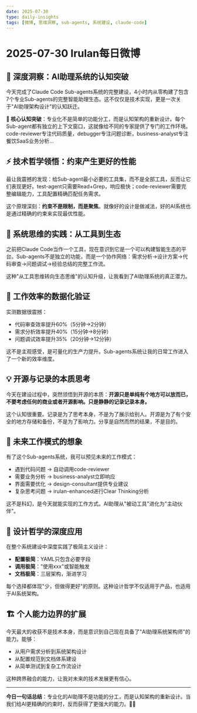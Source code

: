 ```yaml
---
date: 2025-07-30
type: daily-insights
tags: [微博, 思维洞察, sub-agents, 系统建设, claude-code]
---
```


# 2025-07-30 Irulan每日微博

## 🤖 深度洞察：AI助理系统的认知突破

今天完成了Claude Code Sub-agents系统的完整建设，4小时内从零构建了包含7个专业Sub-agents的完整智能助理生态。这不仅仅是技术实现，更是一次关于"AI助理架构设计"的认知跃迁。

**🧠 核心认知突破**：专业化不是简单的功能分工，而是认知架构的重新设计。每个Sub-agent都有独立的上下文窗口，这就像给不同的专家提供了专门的工作环境。code-reviewer专注代码质量，debugger专注问题诊断，business-analyst专注餐饮SaaS业务分析...

## ⚡ 技术哲学领悟：约束产生更好的性能

最让我震撼的发现：给Sub-agent最小必要的工具集，而不是全部工具，反而让它们表现更好。test-agent只需要Read+Grep，响应极快；code-reviewer需要完整编辑能力，工具配置精确匹配任务需求。

这个原理深刻：**约束不是限制，而是聚焦**。就像好的设计是做减法，好的AI系统也是通过精确的约束来实现最优性能。

## 🎯 系统思维的实践：从工具到生态

之前把Claude Code当作一个工具，现在意识到它是一个可以构建智能生态的平台。Sub-agents不是独立的功能，而是一个协作网络：需求分析→设计方案→代码审查→问题调试→经验总结的完整工作流。

这种"从工具思维转向生态思维"的认知升级，让我看到了AI助理系统的真正潜力。

## 🌟 工作效率的数据化验证

实测数据很震撼：
- 代码审查效率提升60%（5分钟→2分钟）
- 需求分析效率提升40%（15分钟→8分钟）  
- 问题调试效率提升35%（20分钟→12分钟）

这不是主观感受，是可量化的生产力提升。Sub-agents系统让我的日常工作进入了一个新的效率维度。

## 💡 开源与记录的本质思考

今天在建设过程中，突然领悟到开源的本质：**开源只是单纯有个地方可以放而已，不要考虑任何的商业或者开源影响。只是静静的记录记录本身。**

这个认知很重要。记录是为了思考本身，不是为了展示给别人。开源是为了有个安全的地方存储和备份，不是为了影响力。分享是自然而然的结果，不是目的。

## 🔮 未来工作模式的想象

有了这个Sub-agents系统，我可以预见未来的工作模式：
- 遇到代码问题 → 自动调用code-reviewer
- 需要业务分析 → business-analyst立即响应  
- 界面需要优化 → design-consultant提供专业建议
- 复杂思考问题 → irulan-enhanced进行Clear Thinking分析

这不是科幻，是今天就能实现的工作方式。AI助理从"被动工具"进化为"主动伙伴"。

## 🎨 设计哲学的深度应用

在整个系统建设中深度实践了极简主义设计：
- **配置极简**：YAML只包含必要字段
- **调用极简**："使用xxx"或智能触发
- **文档极简**：三层架构，渐进学习

每个选择都体现"少，但做得更好"的原则。这种设计哲学不仅适用于产品，也适用于AI系统架构。

## 🏗️ 个人能力边界的扩展

今天最大的收获不是技术本身，而是意识到自己现在具备了"AI助理系统架构师"的能力。能够：
- 从用户需求分析到系统架构设计
- 从配置规范到文档体系建设  
- 从简单测试到复杂工作流设计

这种跨界融合的能力，让我对未来的技术发展更有信心。

---

**今日一句话总结**：专业化的AI助理不是功能的分工，而是认知架构的重新设计。当我们给AI更精确的约束时，反而获得了更强大的能力。🤖✨